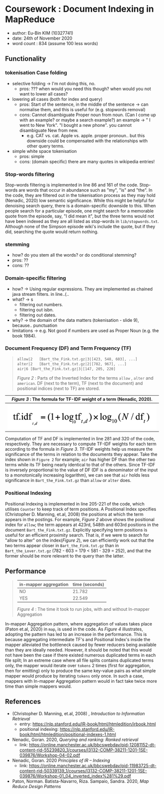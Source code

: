 # Coursework : Document Indexing in MapReduce
- author: Eu-Bin KIM (10327741)
- date: 24th of November 2020
- word count : 834 (assume 100 less words)

## Functionality
### tokenisation Case folding
  - selective folding -> I'm not doing this, no.
     - pros: ??? when would you need this though? when would you not want to lower all cases? 
  - lowering all cases (both for index and query)
    - pros: Start of the sentence, in the middle of the sentence -> can normalise them, and this is useful for
      (e.g. stopwords removal)
    - cons: Cannot disambiguate Proper noun from noun. (Can I come up with an example? or maybe a search example?)
      an example ->  " I went to New York". "I bought a new phone".  you cannot disambiguate New from new. 
      - e.g. CAT vs. cat. Apple vs. apple. proper pronoun.. but this downside could be compensated with the relationships
      with other query terms. 
  - simple white space tokenisation
    - pros: simple
    - cons: (domain specific) there are many quotes in wikipedia entries! 

### Stop-words filtering
Stop-words filtering is implemented in line 86 and 161 of the code. Stop-words are words that occur in abundance
 such as "my", "is" and "the". In the code, they are filtered out in the tokenisation process as
  they may hold (Nenadic, 2020) low semantic significance. While this might be helpful for denoising search query,
   there is a domain-specific downside to this. When people search for a particular episode, one might search for a 
   memorable quote from the episode, say, "I did mean it", but the three terms would not have been indexed
    as they are all listed as stop-words in `lib/stopwords.txt`. Although none of the Simpson episode wiki's include the
    quote, but if they did, searching the quote would return nothing. 
    
 
### stemming
  - how? do you stem all the words? or do conditional stemming?
  - pros: ??
  - cons: ??


### Domain-specific filtering
 - how?  -> Using regular expressions. They are implemented as chained java stream filters. in line..(.. 
 - what? -> s
    - filtering out numbers.
    - filtering out isbn.
    - filtering out dates.
 - why? -> the domain of the data matters (tokenisation - slide  9), because.. punctuation
 - limitations -> e.g. Not good if numbers are used as Proper Noun (e.g. the book 1984).


### Document Frequency (DF) and Term Frequency (TF)

> ```
> allow|2	[Bart_the_Fink.txt.gz|3|[423, 548, 603], ...]
> alter|2	[Bart_the_Fink.txt.gz|2|[782, 967], ...]
> air|6	[Bart_the_Fink.txt.gz|3|[147, 205, 220]
> ```
> *Figure 2* : Parts of the Inverted Index for the terms `allow` , `alter` and `american`.
>  DF (next to the term), TF (next to the document) and positional indices (next to TF) are stored. 

*Figure 3* : The formula for TF-IDF weight of a term (Nenadic, 2020). | 
--- |
![](.report_images/c2855e44.png) | 

 Computation of TF and DF is implemented in line 281 and 320 of the code, respectively. They are necessary to compute TF-IDF weights
  for each term according to the formula in *Figure 3*. TF-IDF weights help us measure the significance of the terms 
  in relation to the documents they appear. Take the index shown in `Figure 2` for example; `air` has higher DF than
   the other two terms while its TF being nearly identical to that of the others.
    Since TF-IDF is inversely proportional to the value of DF (DF is a denominator of the input to a monotonically increasing logarithm),
     we can see that `air` holds less significance in `Bart_the_Fink.txt.gz` than `allow` or `alter` does. 
  

### Positional Indexing

Positional Indexing is implemented in line 205-221 of the code, which utilises `Counter` to keep 
track of term positions. A Positional Index specifies (Christopher D. Manning, et.al, 2008) the positions at which
 the term appears in the postings. For example, *Figure 2* above shows the positional index for `allow`; 
 the term appears at 423rd, 548th and 603rd positions in the document `Bart_the_Fink.txt.gz`.
   Explicitly specifying term positions is useful for an efficient proximity search.
   That is, if we were to search for "allow to alter" on the index(*Figure 2*),
we can efficiently work out that the two terms appear closer in `Bart_the_Fink.txt.gz` than in
 `Bart_the_Lover.txt.gz` (782 - 603 = 179 < 581 - 329 = 252), and that the former should be more relevant to the query than
 the latter.
 
 
## Performance


> in-mapper aggregation | time (seconds)
> --- | --- 
> NO | 21.782
> YES | 22.549
>
> *Figure 4* : The time it took to run jobs, with and without In-mapper Aggregation


In-mapper Aggregation pattern, where aggregation of values takes place (Paton et.al, 2020) in `map`, is used in the code.
 As *Figure 4* illustrates, adopting the pattern has led to an increase in the performance. This is because 
 aggregating intermediate TF's and Positional Index's inside the mapper alleviated the bottleneck caused by
  fewer reducers being available than they are ideally needed. However, it should be noted that this would not have been 
  the case if there existed numerous duplicated terms in each file split; In an extreme case where all file splits
  contains duplicated terms only, the mapper would iterate over `tokens` 2 times (first for aggregation, then for emitting)
   only to produce the same key-value pairs as what simple mapper would produce by iterating `tokens` only once. In such 
   a case, mappers with In-mapper Aggregation pattern would in fact take twice more time than simple mappers would.



## References
- (Christopher D. Manning, et.al, 2008) , *Introduction to Information Retrieval*
  - entry: https://nlp.stanford.edu/IR-book/html/htmledition/irbook.html
  - positional indexing: https://nlp.stanford.edu/IR-book/html/htmledition/positional-indexes-1.html
- Nenadic, Goran. 2020, *Querying and ranking: Ranked retrieval*
  - link: https://online.manchester.ac.uk/bbcswebdav/pid-12081152-dt-content-rid-55239820_1/courses/I3132-COMP-38211-1201-1SE-039876/Workshop-04-02.pdf
- Nenadic, Goran. 2020 *Principles of IR – Indexing*
  - link:  https://online.manchester.ac.uk/bbcswebdav/pid-11983725-dt-content-rid-50339139_1/courses/I3132-COMP-38211-1201-1SE-039876/Workshop-01_04_inverted_index%281%29.pdf
- Paton, Norman. Batista-Navarro, Riza. Sampaio, Sandra. 2020, *Map Reduce Design Patterns*
